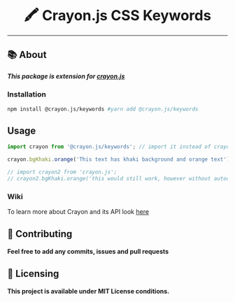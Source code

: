 <font size="6"><p align="center"><b>🖍️ Crayon.js CSS Keywords</b></p></font>
<hr />

## :books: About
##### This package is extension for [crayon.js](https://github.com/crayon-js/crayon)

### Installation
```bash
npm install @crayon.js/keywords #yarn add @crayon.js/keywords
```

## Usage
```ts
import crayon from '@crayon.js/keywords'; // import it instead of crayon.js

crayon.bgKhaki.orange('This text has khaki background and orange text')

// import crayon2 from 'crayon.js';
// crayon2.bgKhaki.orange('this would still work, however without autocompletion')
```

### Wiki
To learn more about Crayon and its API look [here](https://github.com/crayon-js/crayon/wiki)

## :handshake: Contributing
#### Feel free to add any commits, issues and pull requests

## :memo: Licensing
#### This project is available under MIT License conditions.